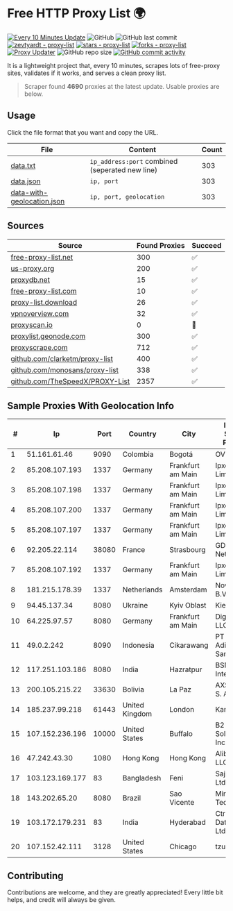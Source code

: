 
# Free HTTP Proxy List 🌍

[![Every 10 Minutes Update](https://github.com/mertguvencli/http-proxy-list/actions/workflows/main.yml/badge.svg?branch=main)](https://github.com/mertguvencli/http-proxy-list/actions/workflows/main.yml)
![GitHub](https://img.shields.io/github/license/mertguvencli/http-proxy-list)
![GitHub last commit](https://img.shields.io/github/last-commit/mertguvencli/http-proxy-list)
[![zevtyardt - proxy-list](https://img.shields.io/static/v1?label=zevtyardt&message=proxy-list&color=blue&logo=github)](https://github.com/zevtyardt/proxy-list "Go to GitHub repo")
[![stars - proxy-list](https://img.shields.io/github/stars/zevtyardt/proxy-list?style=social)](https://github.com/zevtyardt/proxy-list)
[![forks - proxy-list](https://img.shields.io/github/forks/zevtyardt/proxy-list?style=social)](https://github.com/zevtyardt/proxy-list)
[![Proxy Updater](https://github.com/zevtyardt/proxy-list/workflows/Proxy%20Updater/badge.svg)](https://github.com/zevtyardt/proxy-list/actions?query=workflow:"Proxy+Updater")
![GitHub repo size](https://img.shields.io/github/repo-size/zevtyardt/proxy-list)
[![GitHub commit activity](https://img.shields.io/github/commit-activity/m/zevtyardt/proxy-list?logo=commits)](https://github.com/zevtyardt/proxy-list/commits/main)

It is a lightweight project that, every 10 minutes, scrapes lots of free-proxy sites, validates if it works, and serves a clean proxy list.

> Scraper found **4690** proxies at the latest update. Usable proxies are below.

## Usage

Click the file format that you want and copy the URL.

|File|Content|Count|
|----|-------|-----|
|[data.txt](https://raw.githubusercontent.com/mertguvencli/http-proxy-list/main/proxy-list/data.txt)|`ip_address:port` combined (seperated new line)|303|
|[data.json](https://raw.githubusercontent.com/mertguvencli/http-proxy-list/main/proxy-list/data.json)|`ip, port`|303|
|[data-with-geolocation.json](https://raw.githubusercontent.com/mertguvencli/http-proxy-list/main/proxy-list/data-with-geolocation.json)|`ip, port, geolocation`|303|

## Sources

|Source|Found Proxies|Succeed|
|------|-------------|-------|
|[free-proxy-list.net](https://free-proxy-list.net)|300|✅|
|[us-proxy.org](https://www.us-proxy.org)|200|✅|
|[proxydb.net](http://proxydb.net)|15|✅|
|[free-proxy-list.com](https://free-proxy-list.com/?page=&port=&type%5B%5D=http&type%5B%5D=https&up_time=0&search=Search)|10|✅|
|[proxy-list.download](https://www.proxy-list.download/HTTP)|26|✅|
|[vpnoverview.com](https://vpnoverview.com/privacy/anonymous-browsing/free-proxy-servers)|32|✅|
|[proxyscan.io](https://www.proxyscan.io)|0|🚫|
|[proxylist.geonode.com](https://proxylist.geonode.com/api/proxy-list?limit=300&page=1&sort_by=lastChecked&sort_type=desc&protocols=http,https)|300|✅|
|[proxyscrape.com](https://api.proxyscrape.com/v2/?request=displayproxies&protocol=http&timeout=10000&country=all&ssl=all&anonymity=all)|712|✅|
|[github.com/clarketm/proxy-list](https://raw.githubusercontent.com/clarketm/proxy-list/master/proxy-list-raw.txt)|400|✅|
|[github.com/monosans/proxy-list](https://raw.githubusercontent.com/monosans/proxy-list/main/proxies/http.txt)|338|✅|
|[github.com/TheSpeedX/PROXY-List](https://raw.githubusercontent.com/TheSpeedX/PROXY-List/master/http.txt)|2357|✅|


## Sample Proxies With Geolocation Info

|#|Ip|Port|Country|City|Internet Service Provider|
|-|--|----|-------|----|-------------------------|
|1|51.161.61.46|9090|Colombia|Bogotá|OVH Hosting|
|2|85.208.107.193|1337|Germany|Frankfurt am Main|Ipxo UK Limited|
|3|85.208.107.198|1337|Germany|Frankfurt am Main|Ipxo UK Limited|
|4|85.208.107.200|1337|Germany|Frankfurt am Main|Ipxo UK Limited|
|5|85.208.107.197|1337|Germany|Frankfurt am Main|Ipxo UK Limited|
|6|92.205.22.114|38080|France|Strasbourg|GD MASS Network|
|7|85.208.107.192|1337|Germany|Frankfurt am Main|Ipxo UK Limited|
|8|181.215.178.39|1337|Netherlands|Amsterdam|NovoServe B.V.|
|9|94.45.137.34|8080|Ukraine|Kyiv Oblast|Kievline LLC|
|10|64.225.97.57|8080|Germany|Frankfurt am Main|DigitalOcean, LLC|
|11|49.0.2.242|8090|Indonesia|Cikarawang|PT Usaha Adi Sanggoro|
|12|117.251.103.186|8080|India|Hazratpur|BSNL Internet|
|13|200.105.215.22|33630|Bolivia|La Paz|AXS Bolivia S. A.|
|14|185.237.99.218|61443|United Kingdom|London|Kamatera Inc|
|15|107.152.236.196|10000|United States|Buffalo|B2 Net Solutions Inc.|
|16|47.242.43.30|1080|Hong Kong|Hong Kong|Alibaba.com LLC|
|17|103.123.169.177|83|Bangladesh|Feni|Sajid Trading Ltd.|
|18|143.202.65.20|8080|Brazil|Sao Vicente|Mirage Tecnologia|
|19|103.172.179.231|83|India|Hyderabad|CtrlS Datacenters Ltd.|
|20|107.152.42.111|3128|United States|Chicago|tzulo, inc.|



## Contributing

Contributions are welcome, and they are greatly appreciated! Every
little bit helps, and credit will always be given.

